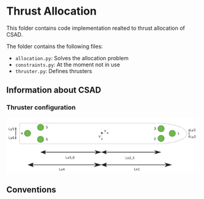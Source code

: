 # Thrust Allocation

This folder contains code implementation realted to thrust allocation of CSAD.

The folder contains the following files:

- `allocation.py`: Solves the allocation problem
- `constraints.py`: At the moment not in use
- `thruster.py`: Defines thrusters

## Information about CSAD

### Thruster configuration
![CSAD Thruster Configuration](CSAD_thrusters.png)

## Conventions


